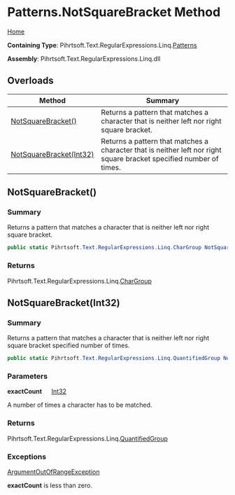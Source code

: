 # Patterns\.NotSquareBracket Method

[Home](../../../../../../README.md)

**Containing Type**: Pihrtsoft\.Text\.RegularExpressions\.Linq\.[Patterns](../README.md)

**Assembly**: Pihrtsoft\.Text\.RegularExpressions\.Linq\.dll

## Overloads

| Method | Summary |
| ------ | ------- |
| [NotSquareBracket()](#Pihrtsoft_Text_RegularExpressions_Linq_Patterns_NotSquareBracket) | Returns a pattern that matches a character that is neither left nor right square bracket\. |
| [NotSquareBracket(Int32)](#Pihrtsoft_Text_RegularExpressions_Linq_Patterns_NotSquareBracket_System_Int32_) | Returns a pattern that matches a character that is neither left nor right square bracket specified number of times\. |

## NotSquareBracket\(\) <a name="Pihrtsoft_Text_RegularExpressions_Linq_Patterns_NotSquareBracket"></a>

### Summary

Returns a pattern that matches a character that is neither left nor right square bracket\.

```csharp
public static Pihrtsoft.Text.RegularExpressions.Linq.CharGroup NotSquareBracket()
```

### Returns

Pihrtsoft\.Text\.RegularExpressions\.Linq\.[CharGroup](../../CharGroup/README.md)

## NotSquareBracket\(Int32\) <a name="Pihrtsoft_Text_RegularExpressions_Linq_Patterns_NotSquareBracket_System_Int32_"></a>

### Summary

Returns a pattern that matches a character that is neither left nor right square bracket specified number of times\.

```csharp
public static Pihrtsoft.Text.RegularExpressions.Linq.QuantifiedGroup NotSquareBracket(int exactCount)
```

### Parameters

**exactCount** &emsp; [Int32](https://docs.microsoft.com/en-us/dotnet/api/system.int32)

A number of times a character has to be matched\.

### Returns

Pihrtsoft\.Text\.RegularExpressions\.Linq\.[QuantifiedGroup](../../QuantifiedGroup/README.md)

### Exceptions

[ArgumentOutOfRangeException](https://docs.microsoft.com/en-us/dotnet/api/system.argumentoutofrangeexception)

**exactCount** is less than zero\.

